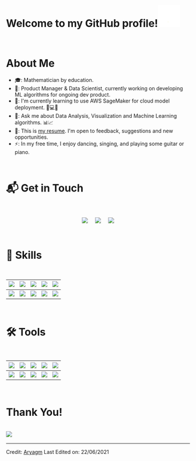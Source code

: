 <h1>Welcome to my GitHub profile!<img src="https://github.com/Kathryn-Jie/Kathryn-Jie/blob/main/wave.gif" width="60px"/></h1>
<Br>
<h1>About Me</h1>

- 🎓: Mathematician by education.
- 🔭: Product Manager & Data Scientist, currently working on developing ML algorithms for ongoing dev product.
- 🌱: I'm currently learning to use AWS SageMaker for cloud model deployment. 🧠💻🤖
- 💬: Ask me about Data Analysis, Visualization and Machine Learning algorithms. 📊📈
- 📄: This is [my resume](https://www.linkedin.com/in/landac/overlay/1635523086810/single-media-viewer/?type=DOCUMENT&profileId=ACoAAC0cyj0BO2uDfSUrIfcJfDemHNKGtgB5QDo). I'm open to feedback, suggestions and new opportunities.
- ⚡: In my free time, I enjoy dancing, singing, and playing some guitar or piano. 


<Br>
<h1>📬 Get in Touch </h1>
<Br>
<p align="center">
<a href="https://www.linkedin.com/in/landac" target="blank"><img align="center" src="https://img.shields.io/badge/Mariana Landa-0077B5?style=for-the-badge&logo=linkedin&logoColor=white" /></a> &nbsp;&nbsp;&nbsp;  <a href="mailto:m.landac01@gmail.com" target="blank"><img align="center" src="https://img.shields.io/badge/m.landac01@gmail.com-D14836?style=for-the-badge&logo=gmail&logoColor=white" /></a>    &nbsp;&nbsp;&nbsp;       <a href="https://www.github.com/landac" target="blank"><img align="center" src="https://img.shields.io/badge/landac-100000?style=for-the-badge&logo=github&logoColor=white" /></a>
</p>
  
<Br>
<h1>🤸‍ Skills </h1>
<Br>
  
|![](https://img.shields.io/badge/Machine%20Learning-brightgreen?style=for-the-badge)|![](https://img.shields.io/badge/ML-Supervized%20Learning-brightgreen?style=for-the-badge)|![](https://img.shields.io/badge/ML-Unsupervized%20Learning-brightgreen?style=for-the-badge)|![](https://img.shields.io/badge/Web%20Scraping-red?style=for-the-badge)|![](https://img.shields.io/badge/Dashboards-red?style=for-the-badge)|
|---|---|---|---|---|
|![](https://img.shields.io/badge/Data%20Science-blue?style=for-the-badge)|![](https://img.shields.io/badge/DS-Data%20Cleaning-blue?style=for-the-badge)|![](https://img.shields.io/badge/DS-Data%20Analysis-blue?style=for-the-badge)|![](https://img.shields.io/badge/DS-Data%20Visualization-blue?style=for-the-badge)|![](https://img.shields.io/badge/And%20More!-yellow?style=for-the-badge)|
  
<Br>
<h1>🛠️ Tools</h1>
<Br>
 
|![](https://img.shields.io/badge/Python-FFD43B?style=for-the-badge&logo=python&logoColor=darkgreen)|![](https://img.shields.io/badge/TensorFlow-FF6F00?style=for-the-badge&logo=TensorFlow&logoColor=white)|![](https://img.shields.io/badge/scikit_learn-F7931E?style=for-the-badge&logo=scikit-learn&logoColor=white)|![](https://img.shields.io/badge/Keras-D00000?style=for-the-badge&logo=Keras&logoColor=white)|![](https://img.shields.io/badge/Jupyter-F37626.svg?&style=for-the-badge&logo=Jupyter&logoColor=white)|
|---|---|---|---|---|
|![](https://img.shields.io/badge/conda-342B029.svg?&style=for-the-badge&logo=anaconda&logoColor=white)|![](https://img.shields.io/badge/Pandas-2C2D72?style=for-the-badge&logo=pandas&logoColor=white)|![](https://img.shields.io/badge/Numpy-777BB4?style=for-the-badge&logo=numpy&logoColor=white)|![](https://img.shields.io/badge/Plotly-239120?style=for-the-badge&logo=plotly&logoColor=white)|![](https://img.shields.io/badge/And%20More!-yellow?style=for-the-badge)|
   
<Br>
<h1>Thank You! </h1>
<Br>
  
<img src="https://ih1.redbubble.net/image.471887531.0381/raf,750x1000,075,t,000000:44f0b734a5.u4.jpg"/>
  
------
  
Credit: [Aryagm](https://github.com/Aryagm)
Last Edited on: 22/06/2021
